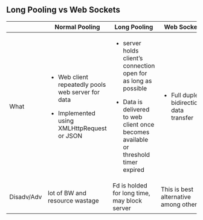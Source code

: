 ## Long Pooling vs Web Sockets

||Normal Pooling|Long Pooling|Web Sockets|
|---|---|---|---|
|What|<ul><li>Web client repeatedly pools web server for data</li></ul><ul><li>Implemented using XMLHttpRequest or JSON</li></ul>|<ul><li>server holds client’s connection open for as long as possible</li></ul><ul><li>Data is delivered to web client once becomes available or threshold timer expired</li></ul>|<ul><li>Full duplex bidirectional data transfer</li></ul>|
|Disadv/Adv|lot of BW and resource wastage|Fd is holded for long time, may block server|This is best alternative among others.|
